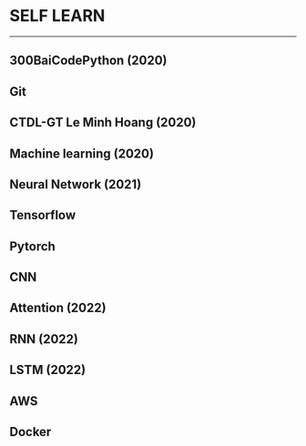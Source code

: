 # SELF LEARN
---
## 300BaiCodePython (2020)
## Git
## CTDL-GT Le Minh Hoang (2020)
## Machine learning (2020)
## Neural Network  (2021)
## Tensorflow
## Pytorch
## CNN
## Attention (2022)
## RNN (2022)
## LSTM (2022)
## AWS
## Docker
